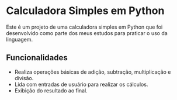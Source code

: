 # Calculadora Simples em Python

Este é um projeto de uma calculadora simples em Python que foi desenvolvido como parte dos meus estudos para praticar o uso da linguagem.

## Funcionalidades

- Realiza operações básicas de adição, subtração, multiplicação e divisão.
- Lida com entradas de usuário para realizar os cálculos.
- Exibição do resultado ao final.